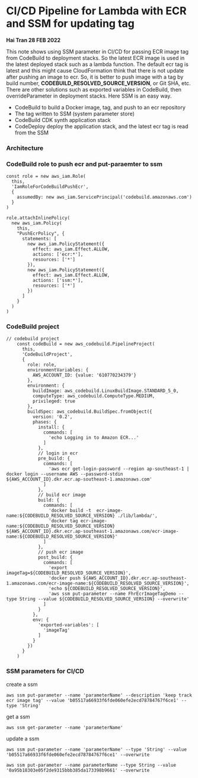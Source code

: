 # CI/CD Pipeline for Lambda with ECR and SSM for updating tag

**Hai Tran 28 FEB 2022**

This note shows using SSM parameter in CI/CD for passing ECR image tag from CodeBuild to deployment stacks. So the latest ECR image is used in the latest deployed stack such as a lambda function. The default ecr tag is latest and this might cause CloudFormation think that there is not update after pushing an image to ecr. So, it is better to push image with a tag by build number, **CODEBUILD_RESOLVED_SOURCE_VERSION**, or Git SHA, etc. There are other solutions such as exported variables in CodeBuild, then overrideParameter in deployment stacks. Here SSM is an easy way.

- CodeBuild to build a Docker image, tag, and push to an ecr repository
- The tag written to SSM (system parameter store)
- CodeBuild CDK synth application stack
- CodeDeploy deploy the application stack, and the latest ecr tag is read from the SSM

### Architecture

### CodeBuild role to push ecr and put-paraemter to ssm

```
const role = new aws_iam.Role(
  this,
  'IamRoleForCodeBuildPushEcr',
  {
    assumedBy: new aws_iam.ServicePrincipal('codebuild.amazonaws.com')
  }
)

role.attachInlinePolicy(
  new aws_iam.Policy(
    this,
    "PushEcrPolicy", {
      statements: [
        new aws_iam.PolicyStatement({
          effect: aws_iam.Effect.ALLOW,
          actions: ['ecr:*'],
          resources: ['*']
        }),
        new aws_iam.PolicyStatement({
          effect: aws_iam.Effect.ALLOW,
          actions: ['ssm:*'],
          resources: ['*']
        })
      ]
    }
  )
)

```

### CodeBuild project

```
// codebuild project
    const codeBuild = new aws_codebuild.PipelineProject(
      this,
      'CodeBuildProject',
      {
        role: role,
        environmentVariables: {
          AWS_ACCOUNT_ID: {value: '610770234379'}
        },
        environment: {
          buildImage: aws_codebuild.LinuxBuildImage.STANDARD_5_0,
          computeType: aws_codebuild.ComputeType.MEDIUM,
          privileged: true
        },
        buildSpec: aws_codebuild.BuildSpec.fromObject({
          version: '0.2',
          phases: {
            install: {
              commands: [
                'echo Logging in to Amazon ECR...'
              ]
            },
            // login in ecr
            pre_build: {
              commands: [
                'aws ecr get-login-password --region ap-southeast-1 | docker login --username AWS --password-stdin ${AWS_ACCOUNT_ID}.dkr.ecr.ap-southeast-1.amazonaws.com'
              ]
            },
            // build ecr image
            build: {
              commands: [
                'docker build -t  ecr-image-name:${CODEBUILD_RESOLVED_SOURCE_VERSION} ./lib/lambda/',
                'docker tag ecr-image-name:${CODEBUILD_RESOLVED_SOURCE_VERSION} ${AWS_ACCOUNT_ID}.dkr.ecr.ap-southeast-1.amazonaws.com/ecr-image-name:${CODEBUILD_RESOLVED_SOURCE_VERSION}'
              ]
            },
            // push ecr image
            post_build: {
              commands: [
                'export imageTag=${CODEBUILD_RESOLVED_SOURCE_VERSION}',
                'docker push ${AWS_ACCOUNT_ID}.dkr.ecr.ap-southeast-1.amazonaws.com/ecr-image-name:${CODEBUILD_RESOLVED_SOURCE_VERSION}',
                'echo ${CODEBUILD_RESOLVED_SOURCE_VERSION}',
                'aws ssm put-parameter --name FhrEcrImageTagDemo --type String --value ${CODEBUILD_RESOLVED_SOURCE_VERSION} --overwrite'
              ]
            }
          },
          env: {
            'exported-variables': [
              'imageTag'
            ]
          }
        })
      }
    )

```

### SSM parameters for CI/CD

create a ssm

```
aws ssm put-parameter --name 'parameterName' --description 'keep track ecr image tag' --value 'b05517a66933f6fde060efe2ecd78784767f6ce1' --type 'String'
```

get a ssm

```
aws ssm get-parameter --name 'parameterName'
```

update a ssm

```
aws ssm put-parameter --name 'parameterName' --type 'String' --value 'b05517a66933f6fde060efe2ecd78784767f6ce1' --overwrite
```

```
aws ssm put-parameter --name parameterName --type String --value '0a95b18303e05f2de9315bbb385da173398b9661' --overwrite
```
